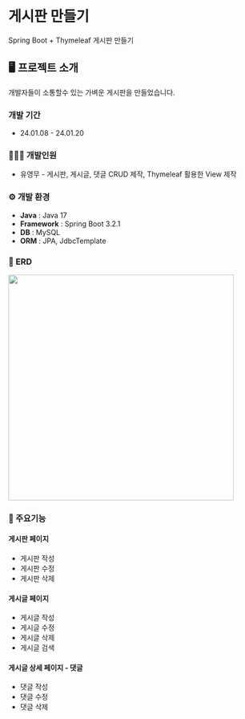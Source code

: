 # 게시판 만들기
Spring Boot + Thymeleaf 게시판 만들기

## 🖥️ 프로젝트 소개
개발자들이 소통할수 있는 가벼운 게시판을 만들었습니다.

### 개발 기간
 - 24.01.08 - 24.01.20

### 🧑‍🤝‍🧑 개발인원
 - 유영무 - 게시판, 게시글, 댓글 CRUD 제작, Thymeleaf 활용한 View 제작

### ⚙️ 개발 환경
 - **Java** : Java 17
 - **Framework** : Spring Boot 3.2.1
 - **DB** : MySQL
 - **ORM** : JPA, JdbcTemplate

### 🔗 ERD
<img src="/simple-post/img/simpoERD(24.01.19).png" width="450" height="450">

### 📌 주요기능
#### 게시판 페이지
- 게시판 작성
- 게시판 수정
- 게시판 삭제
#### 게시글 페이지
- 게시글 작성
- 게시글 수정
- 게시글 삭제
- 게시글 검색
#### 게시글 상세 페이지 - 댓글
- 댓글 작성
- 댓글 수정
- 댓글 삭제
